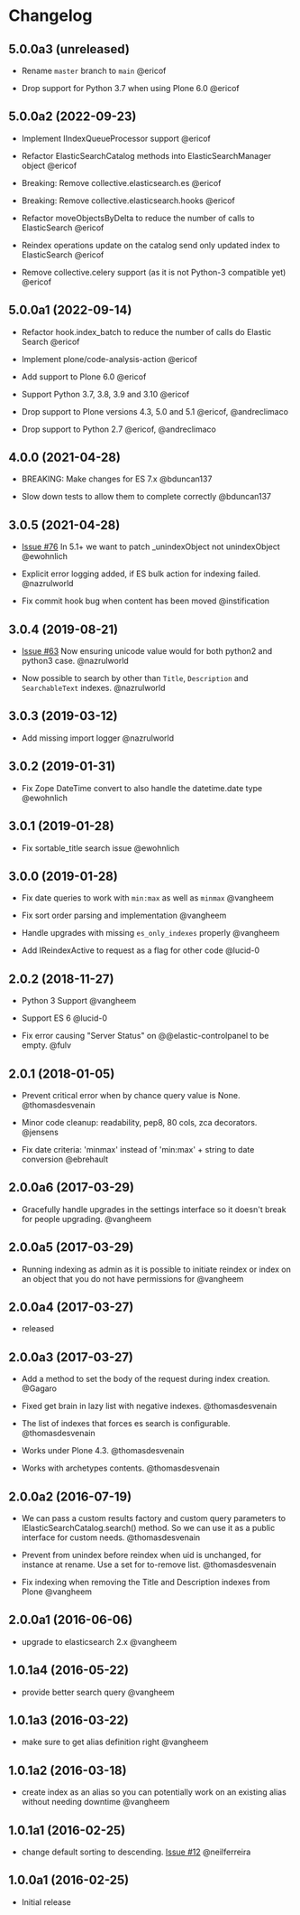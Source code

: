 # Changelog

## 5.0.0a3 (unreleased)

- Rename `master` branch to `main` @ericof

- Drop support for Python 3.7 when using Plone 6.0 @ericof


## 5.0.0a2 (2022-09-23)

- Implement IIndexQueueProcessor support @ericof

- Refactor ElasticSearchCatalog methods into ElasticSearchManager object @ericof

- Breaking: Remove collective.elasticsearch.es @ericof

- Breaking: Remove collective.elasticsearch.hooks @ericof

- Refactor moveObjectsByDelta to reduce the number of calls to ElasticSearch @ericof

- Reindex operations update on the catalog send only updated index to ElasticSearch @ericof

- Remove collective.celery support (as it is not Python-3 compatible yet) @ericof

## 5.0.0a1 (2022-09-14)

- Refactor hook.index_batch to reduce the number of calls do Elastic Search @ericof

- Implement plone/code-analysis-action @ericof

- Add support to Plone 6.0 @ericof

- Support Python 3.7, 3.8, 3.9 and 3.10 @ericof

- Drop support to Plone versions 4.3, 5.0 and 5.1 @ericof, @andreclimaco

- Drop support to Python 2.7 @ericof, @andreclimaco

## 4.0.0 (2021-04-28)

- BREAKING: Make changes for ES 7.x @bduncan137

- Slow down tests to allow them to complete correctly @bduncan137


## 3.0.5 (2021-04-28)

- [Issue #76](https://github.com/collective/collective.elasticsearch/issues/76) In 5.1+ we want to patch _unindexObject not unindexObject @ewohnlich

- Explicit error logging added, if ES bulk action for indexing failed. @nazrulworld

- Fix commit hook bug when content has been moved @instification


## 3.0.4 (2019-08-21)

- [Issue #63](https://github.com/collective/collective.elasticsearch/issues/63) Now ensuring unicode value would for both python2 and python3 case. @nazrulworld

- Now possible to search by other than `Title`, `Description` and `SearchableText` indexes. @nazrulworld


## 3.0.3 (2019-03-12)

- Add missing import logger @nazrulworld


## 3.0.2 (2019-01-31)

- Fix Zope DateTime convert to also handle the datetime.date type @ewohnlich


## 3.0.1 (2019-01-28)

- Fix sortable_title search issue @ewohnlich


## 3.0.0 (2019-01-28)

- Fix date queries to work with `min:max` as well as `minmax` @vangheem

- Fix sort order parsing and implementation @vangheem

- Handle upgrades with missing `es_only_indexes` properly @vangheem

- Add IReindexActive to request as a flag for other code @lucid-0


## 2.0.2 (2018-11-27)


- Python 3 Support @vangheem

- Support ES 6 @lucid-0

- Fix error causing "Server Status" on @@elastic-controlpanel to be empty. @fulv


## 2.0.1 (2018-01-05)

- Prevent critical error when by chance query value is None. @thomasdesvenain

- Minor code cleanup: readability, pep8, 80 cols, zca decorators. @jensens

- Fix date criteria: 'minmax' instead of 'min:max' + string to date conversion @ebrehault


## 2.0.0a6 (2017-03-29)

- Gracefully handle upgrades in the settings interface so it doesn't break for people upgrading. @vangheem


## 2.0.0a5 (2017-03-29)

- Running indexing as admin as it is possible to initiate reindex or index on an object that you do not have permissions for @vangheem


## 2.0.0a4 (2017-03-27)

- released


## 2.0.0a3 (2017-03-27)

- Add a method to set the body of the request during index creation. @Gagaro

- Fixed get brain in lazy list with negative indexes. @thomasdesvenain

- The list of indexes that forces es search is configurable. @thomasdesvenain

- Works under Plone 4.3. @thomasdesvenain

- Works with archetypes contents. @thomasdesvenain

## 2.0.0a2 (2016-07-19)

- We can pass a custom results factory and custom query parameters to IElasticSearchCatalog.search() method. So we can use it as a public interface for custom needs. @thomasdesvenain

- Prevent from unindex before reindex when uid is unchanged, for instance at rename. Use a set for to-remove list. @thomasdesvenain

- Fix indexing when removing the Title and Description indexes from Plone @vangheem

## 2.0.0a1 (2016-06-06)

- upgrade to elasticsearch 2.x @vangheem

## 1.0.1a4 (2016-05-22)

- provide better search query @vangheem

## 1.0.1a3 (2016-03-22)

- make sure to get alias definition right @vangheem

## 1.0.1a2 (2016-03-18)

- create index as an alias so you can potentially work on an existing alias without needing downtime @vangheem

## 1.0.1a1 (2016-02-25)

- change default sorting to descending. [Issue #12](https://github.com/collective/collective.elasticsearch/issues/12) @neilferreira

## 1.0.0a1 (2016-02-25)

- Initial release
